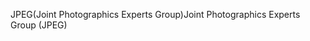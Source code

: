 <span data-ttu-id="881a4-101">JPEG(Joint Photographics Experts Group)</span><span class="sxs-lookup"><span data-stu-id="881a4-101">Joint Photographics Experts Group (JPEG)</span></span>